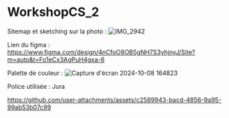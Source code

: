 # WorkshopCS_2
Sitemap et sketching sur la photo :
![IMG_2942](https://github.com/user-attachments/assets/25f7ac93-588e-490c-8e0f-4221b6cf75e5)


Lien du figma :
https://www.figma.com/design/4nCfoO8OB5gNH7S3yhjnyJ/Site?m=auto&t=Fo1eCx3AgPuH4gxa-6

Palette de couleur :
![Capture d'écran 2024-10-08 164823](https://github.com/user-attachments/assets/6e976c9c-9049-412b-bc07-5068dbb4366f)

Police utilisée : Jura

https://github.com/user-attachments/assets/c2589943-bacd-4856-9a95-99ab53b07c99

